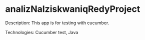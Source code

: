 # analizNaIziskwaniqRedyProject

Description: This app is for testing with cucumber.


Technologies: Cucumber test, Java
